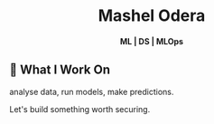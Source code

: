 <h1 align="center"> Mashel Odera </h1>

<h4 align="center"> ML | DS | MLOps </h4>
  
## **🔮 What I Work On**  
analyse data, run models, make predictions. 

Let's build something worth securing. 
